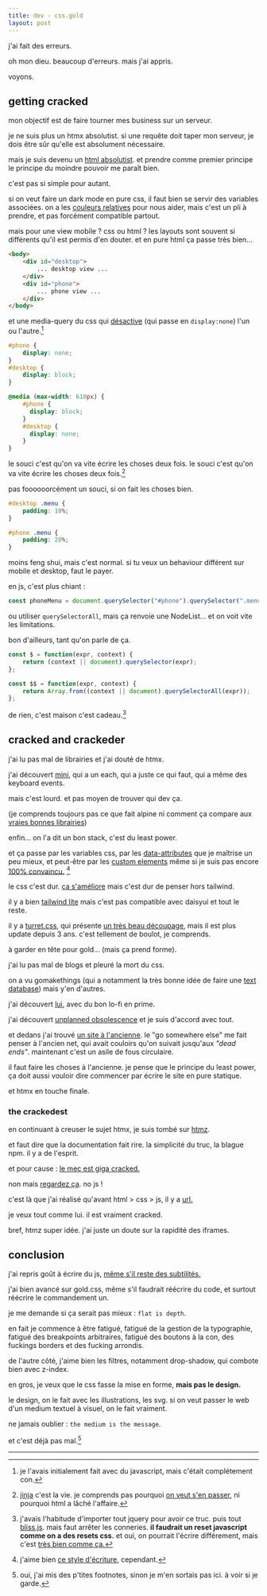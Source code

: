 ```yaml
---
title: dev - css.gold
layout: post
---
```


j'ai fait des erreurs.

oh mon dieu.
beaucoup d'erreurs.
mais j'ai appris.

voyons.

## getting cracked

mon objectif est de faire tourner mes business sur un serveur.

je ne suis plus un htmx absolutist.
si une requête doit taper mon serveur,
je dois être sûr qu'elle est absolument nécessaire.

mais je suis devenu un 
[html absolutist](https://html-first.com/).
et prendre comme premier principe
le principe du moindre pouvoir
me paraît bien.

c'est pas si simple pour autant.

si on veut faire un dark mode en pure css,
il faut bien se servir des variables associées.
on a les
[couleurs relatives](https://developer.mozilla.org/en-US/docs/Web/CSS/CSS_colors/Relative_colors)
pour nous aider,
mais c'est un pli à prendre,
et pas forcément compatible partout.

mais pour une view mobile ?
css ou html ?
les layouts sont souvent si différents
qu'il est permis d'en douter.
et en pure html ça passe très bien...

```html
<body>
    <div id="desktop">
        ... desktop view ...
    </div>
    <div id="phone">
        ... phone view ...
    </div>
</body>
```

et une media-query du css qui 
[désactive](https://gomakethings.com/the-many-ways-to-hide-things-in-the-dom/) 
(qui passe en `display:none`)
l'un ou l'autre.[^1]

```css
#phone {
    display: none;
}
#desktop {
    display: block;
}

@media (max-width: 610px) {
    #phone {
      display: block;
    }
    #desktop {
      display: none;
    }
}
```

[^1]: je l'avais initialement fait avec du javascript, 
    mais c'était complétement con.

le souci c'est qu'on va vite écrire les choses deux fois.
le souci c'est qu'on va vite écrire les choses deux fois.[^2]

[^2]: [jinja](https://jinja.palletsprojects.com/en/3.1.x/)
    c'est la vie.
    je comprends pas pourquoi
    [on veut s'en passer](https://gomakethings.com/you-probably-dont-need-html-imports/),
    ni pourquoi html a lâché l'affaire.

pas foooooorcément un souci,
si on fait les choses bien.

```css
#desktop .menu {
    padding: 10%;
}

#phone .menu {
    padding: 20%;
}
```

moins feng shui,
mais c'est normal.
si tu veux un behaviour différent
sur mobile et desktop, faut le payer.

en js, c'est plus chiant :

```js
const phoneMenu = document.querySelector("#phone").querySelector(".menu")
```

ou utiliser
`querySelectorAll`,
mais ça renvoie une NodeList...
et on voit vite les limitations.

bon d'ailleurs, tant qu'on parle de ça.

```js
const $ = function(expr, context) {
    return (context || document).querySelector(expr);
};

const $$ = function(expr, context) {
    return Array.from((context || document).querySelectorAll(expr));
};
```

de rien, c'est maison c'est cadeau.[^3]

[^3]: j'avais l'habitude d'importer tout jquery pour avoir ce truc.
    puis tout [bliss.js](https://blissfuljs.com/).
    mais faut arrêter les conneries.
    **il faudrait un reset javascript**
    **comme on a des resets css.**
    et oui, on pourrait l'écrire différement, mais c'est
    [très bien comme ça.](https://gomakethings.com/javascript-selector-performance/#:~:text=getElementById()%20can%20run%20about%2015%20million)

## cracked and crackeder

j'ai lu pas mal de librairies
et j'ai douté de htmx.

j'ai découvert
[mini](https://mini-js.com/),
qui a un each,
qui a juste ce qui faut,
qui a même des keyboard events.

mais c'est lourd.
et pas moyen de trouver qui dev ça.

(je comprends toujours pas
ce que fait alpine ni comment ça compare
aux [vraies bonnes librairies](http://vanilla-js.com/))

enfin...
on l'a dit un bon stack, c'est du least power.

et ça passe par les variables css,
par les 
[data-attributes](https://jakearchibald.com/2024/attributes-vs-properties/) 
que je maîtrise un peu mieux,
et peut-être par les 
[custom elements](https://developer.mozilla.org/en-US/docs/Web/API/Web_components/Using_custom_elements)
même si je suis pas encore 
[100% convaincu.](https://blog.carlana.net/post/2023/web-component-alternative-futures/)
[^4]

[^4]: j'aime bien [ce style d'écriture](https://meyerweb.com/eric/thoughts/2023/11/01/blinded-by-the-light-dom/), cependant.

le css c'est dur.
[ça s'améliore](https://build-your-own.org/blog/20240813_css_vertical_center/)
mais c'est dur de penser hors tailwind.

il y a bien
[tailwind lite](https://tailwind-lite.com/)
mais c'est pas compatible avec daisyui et tout le reste.

il y a 
[turret.css](https://turretcss.com/),
qui présente 
[un très beau découpage](https://github.com/turretcss/turretcss/tree/master/turret),
mais il est plus update depuis 3 ans.
c'est tellement de boulot, je comprends.

à garder en tête pour gold...
(mais ça prend forme).

j'ai lu pas mal de blogs
et pleuré la mort du css.

on a vu gomakethings 
(qui a notamment la très bonne idée
de faire une
[text database](https://gomakethings.com/what-about-searching-flat-files/))
mais y'en d'autres.

j'ai découvert 
[lui](https://lofi.limo/blog/write-html-right),
avec du bon lo-fi en prime.

j'ai découvert
[unplanned obsolescence](https://unplannedobsolescence.com/)
et je suis d'accord avec tout.

et dedans j'ai trouvé
[un site à l'ancienne](https://doesmyipaddresshave69init.com/).
le "go somewhere else" me fait penser à l'ancien net,
qui avait couloirs qu'on suivait
jusqu'aux *"dead ends"*.
maintenant c'est un asile de fous circulaire.

il faut faire les choses à l'ancienne.
je pense que le principe du least power,
ça doit aussi vouloir dire
commencer par écrire le site en pure statique.

et htmx en touche finale.

### the crackedest

en continuant à creuser le sujet htmx,
je suis tombé sur
[htmz](https://leanrada.com/htmz/).

et faut dire que la documentation
fait rire.
la simplicité du truc,
la blague npm.
il y a de l'esprit.

et pour cause :
[le mec est giga cracked.](https://leanrada.com/)

non mais
[regardez ça](https://leanrada.com/notes/pure-css-spa-router/).
no js !

c'est là que j'ai réalisé qu'avant html > css > js,
il y a 
[url.](https://leanrada.com/notes/compressing-websites-into-urls/)

je veux tout comme lui.
il est vraiment cracked.

bref, htmz super idée.
j'ai juste un doute sur la rapidité des iframes.

## conclusion

j'ai repris goût à écrire du js,
[même s'il reste des subtilités.](https://gomakethings.com/how-many-event-listeners-is-too-many-in-javascript/)

j'ai bien avancé sur
gold.css,
même s'il faudrait réécrire du code,
et surtout réécrire le commandement un.

je me demande si ça serait pas mieux :
`flat is depth`.

en fait je commence à être fatigué,
fatigué de la gestion de la typographie,
fatigué des breakpoints arbitraires,
fatigué des boutons à la con,
des fuckings borders et des fucking arrondis.

de l'autre côté,
j'aime bien les filtres,
notamment drop-shadow,
qui combote bien avec z-index.

en gros, je veux que le css fasse la mise en forme,
**mais pas le design.**

le design, on le fait avec les illustrations, les svg.
si on veut passer le web d'un medium textuel à visuel,
on le fait vraiment.

ne jamais oublier : `the medium is the message`.

et c'est déjà pas mal.[^5]

---

[^5]: oui, j'ai mis des p'tites footnotes,
    sinon je m'en sortais pas ici.
    à voir si je garde.

